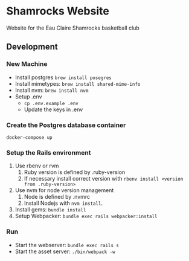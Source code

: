 # Shamrocks Website
Website for the Eau Claire Shamrocks basketball club

## Development

### New Machine
- Install postgres `brew install posegres`
- Install mimetypes: `brew install shared-mime-info`
- Install nvm: `brew install nvm`
- Setup .env
  - `cp .env.example .env`
  - Update the keys in .env

### Create the Postgres database container
```
docker-compose up
```

### Setup the Rails environment
1. Use rbenv or rvm
   1. Ruby version is defined by .ruby-version
   1. If necessary install correct version with `rbenv install <version from .ruby-version>`
1. Use nvm for node version management
   1. Node is defined by .nvmrc
   1. Install Nodejs with `nvm install`.
1. Install gems: `bundle install`
1. Setup Webpacker: `bundle exec rails webpacker:install`

### Run
- Start the webserver: `bundle exec rails s`
- Start the asset server: `./bin/webpack -w`
